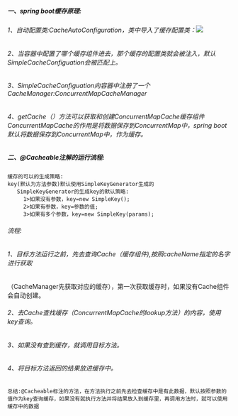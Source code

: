 ##### 一、spring boot缓存原理:
 ###### 1、自动配置类:CacheAutoConfiguration，类中导入了缓存配置类：![](/Users/apple/Desktop/要看的/博客/feiwanglantian.github.io/img/CacheAutoConfiguration.png)

 ###### 2、当容器中配置了哪个缓存组件进去，那个缓存的配置类就会被注入，默认SimpleCacheConfiguation会被匹配上。

 ###### 3、SimpleCacheConfiguation向容器中注册了一个CacheManager:ConcurrentMapCacheManager

 ###### 4、getCache（）方法可以获取和创建ConcurrentMapCache缓存组件  ConcurrentMapCache的作用是将数据保存到ConcurrentMap中，spring boot默认将数据保存到ConcurrentMap中，作为缓存。

##### 二、@Cacheable注解的运行流程:
```
缓存的可以的生成策略:
key(默认为方法参数)默认使用SimpleKeyGenerator生成的
   SimpleKeyGenerator的生成key的默认策略:
     1>如果没有参数，key=new SimpleKey();
     2>如果有参数，key=参数的值;
     3>如果有多个参数，key=new SimpleKey(params);
```
###### 流程:
###### 1、目标方法运行之前，先去查询Cache（缓存组件),按照cacheName指定的名字进行获取
（CacheManager先获取对应的缓存），第一次获取缓存时，如果没有Cache组件会自动创建。
###### 2、去Cache查找缓存（ConcurrentMapCache的lookup方法）的内容，使用key查询。
###### 3、如果没有查到缓存，就调用目标方法。
###### 4、将目标方法返回的结果放进缓存中。

```
总结:@Cacheable标注的方法，在方法执行之前先去检查缓存中是有此数据，默认按照参数的值作为key查询缓存，如果没有就执行方法并将结果放入到缓存里，再调用方法时，就可以使用缓存中的数据
```